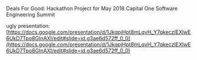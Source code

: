 
Deals For Good: Hackathon Project for May 2018 Capital One Software Engineering Summit

ugly presentation: [https://docs.google.com/presentation/d/1JkqpjHpt8mLqvH_Y7qkeczIEXlwE6UkD7Tpo8GInAXI/edit#slide=id.g3ae6d572ff_0_0](https://docs.google.com/presentation/d/1JkqpjHpt8mLqvH_Y7qkeczIEXlwE6UkD7Tpo8GInAXI/edit#slide=id.g3ae6d572ff_0_0)
